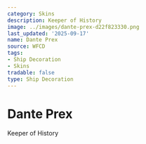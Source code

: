 ```yaml
---
category: Skins
description: Keeper of History
image: ../images/dante-prex-d22f823330.png
last_updated: '2025-09-17'
name: Dante Prex
source: WFCD
tags:
- Ship Decoration
- Skins
tradable: false
type: Ship Decoration
---
```


# Dante Prex

Keeper of History

